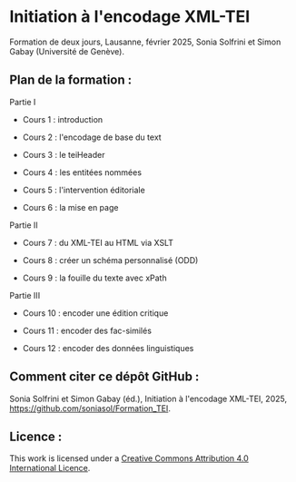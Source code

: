 # Initiation à l'encodage XML-TEI

Formation de deux jours, Lausanne, février 2025, Sonia Solfrini et Simon Gabay (Université de Genève).


## Plan de la formation :

Partie I

- Cours 1 : introduction

- Cours 2 : l'encodage de base du text

- Cours 3 : le teiHeader

- Cours 4 : les entitées nommées

- Cours 5 : l'intervention éditoriale

- Cours 6 : la mise en page

Partie II

- Cours 7 : du XML-TEI au HTML via XSLT

- Cours 8 : créer un schéma personnalisé (ODD)

- Cours 9 : la fouille du texte avec xPath

Partie III

- Cours 10 : encoder une édition critique

- Cours 11 : encoder des fac-similés

- Cours 12 : encoder des données linguistiques


## Comment citer ce dépôt GitHub :

Sonia Solfrini et Simon Gabay (éd.), Initiation à l'encodage XML-TEI, 2025, https://github.com/soniasol/Formation_TEI.


## Licence :

This work is licensed under a [Creative Commons Attribution 4.0 International Licence](https://creativecommons.org/licenses/by-sa/4.0/).
